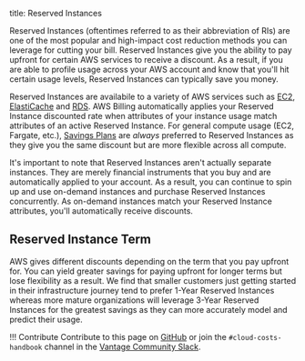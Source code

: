 title: Reserved Instances 

Reserved Instances (oftentimes referred to as their abbreviation of RIs) are one of the most popular and high-impact cost reduction methods you can leverage for cutting your bill. Reserved Instances give you the ability to pay upfront for certain AWS services to receive a discount. As a result, if you are able to profile usage across your AWS account and know that you'll hit certain usage levels, Reserved Instances can typically save you money. 

Reserved Instances are availabile to a variety of AWS services such as [EC2](../services/ec2-pricing.md), [ElastiCache](../services/elasticache-pricing.md) and [RDS](../services/rds-pricing.md). AWS Billing automatically applies your Reserved Instance discounted rate when attributes of your instance usage match attributes of an active Reserved Instance. For general compute usage (EC2, Fargate, etc.), [Savings Plans](savings-plans.md) are _always_ preferred to Reserved Instances as they give you the same discount but are more flexible across all compute. 

It's important to note that Reserved Instances aren't actually separate instances. They are merely financial instruments that you buy and are automatically applied to your account. As a result, you can continue to spin up and use on-demand instances and purchase Reserved Instances concurrently. As on-demand instances match your Reserved Instance attributes, you'll automatically receive discounts. 

## Reserved Instance Term

AWS gives different discounts depending on the term that you pay upfront for. You can yield greater savings for paying upfront for longer terms but lose flexibility as a result. We find that smaller customers just getting started in their infrastructure journey tend to prefer 1-Year Reserved Instances whereas more mature organizations will leverage 3-Year Reserved Instances for the greatest savings as they can more accurately model and predict their usage. 

!!! Contribute
    Contribute to this page on [GitHub](https://github.com/vantage-sh/handbook) or join the `#cloud-costs-handbook` channel in the [Vantage Community Slack](https://join.slack.com/t/vantagecommunity/shared_invite/zt-oey52myv-gq4AWRKkX25kjp1UGziPTw).